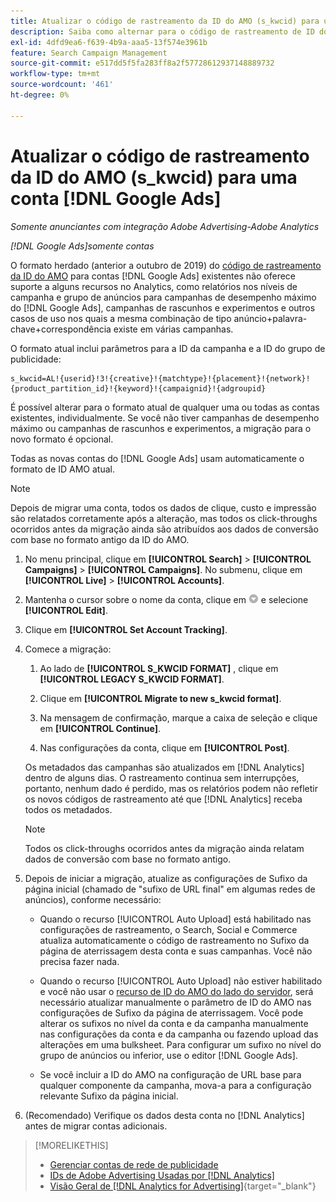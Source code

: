 ```yaml
---
title: Atualizar o código de rastreamento da ID do AMO (s_kwcid) para uma conta  [!DNL Google Ads]
description: Saiba como alternar para o código de rastreamento de ID do AMO mais recente para uma conta do  [!DNL Google Ads] .
exl-id: 4dfd9ea6-f639-4b9a-aaa5-13f574e3961b
feature: Search Campaign Management
source-git-commit: e517dd5f5fa283ff8a2f57728612937148889732
workflow-type: tm+mt
source-wordcount: '461'
ht-degree: 0%

---
```


# Atualizar o código de rastreamento da ID do AMO (s_kwcid) para uma conta [!DNL Google Ads]

*Somente anunciantes com integração Adobe Advertising-Adobe Analytics*

*[!DNL Google Ads]somente contas*

O formato herdado (anterior a outubro de 2019) do [código de rastreamento da ID do AMO](/help/integrations/analytics/ids.md#amo-id-formats) para contas [!DNL Google Ads] existentes não oferece suporte a alguns recursos no Analytics, como relatórios nos níveis de campanha e grupo de anúncios para campanhas de desempenho máximo do [!DNL Google Ads], campanhas de rascunhos e experimentos e outros casos de uso nos quais a mesma combinação de tipo anúncio+palavra-chave+correspondência existe em várias campanhas.

O formato atual inclui parâmetros para a ID da campanha e a ID do grupo de publicidade:

```
s_kwcid=AL!{userid}!3!{creative}!{matchtype}!{placement}!{network}!{product_partition_id}!{keyword}!{campaignid}!{adgroupid}
```

É possível alterar para o formato atual de qualquer uma ou todas as contas existentes, individualmente. Se você não tiver campanhas de desempenho máximo ou campanhas de rascunhos e experimentos, a migração para o novo formato é opcional.

Todas as novas contas do [!DNL Google Ads] usam automaticamente o formato de ID AMO atual.

>[!NOTE]
>
>Depois de migrar uma conta, todos os dados de clique, custo e impressão são relatados corretamente após a alteração, mas todos os click-throughs ocorridos antes da migração ainda são atribuídos aos dados de conversão com base no formato antigo da ID do AMO.

1. No menu principal, clique em **[!UICONTROL Search]** \> **[!UICONTROL Campaigns]** \> **[!UICONTROL Campaigns]**. No submenu, clique em **[!UICONTROL Live]** \> **[!UICONTROL Accounts]**.

1. Mantenha o cursor sobre o nome da conta, clique em ![ícone de seta suspensa](/help/search-social-commerce/assets/arrow-dropdown-menu.png) e selecione **[!UICONTROL Edit]**.

1. Clique em **[!UICONTROL Set Account Tracking]**.

1. Comece a migração:

   1. Ao lado de **[!UICONTROL S_KWCID FORMAT]** , clique em **[!UICONTROL LEGACY S_KWCID FORMAT]**.

   1. Clique em **[!UICONTROL Migrate to new s_kwcid format]**.

   1. Na mensagem de confirmação, marque a caixa de seleção e clique em **[!UICONTROL Continue]**.

   1. Nas configurações da conta, clique em **[!UICONTROL Post]**.

   Os metadados das campanhas são atualizados em [!DNL Analytics] dentro de alguns dias. O rastreamento continua sem interrupções, portanto, nenhum dado é perdido, mas os relatórios podem não refletir os novos códigos de rastreamento até que [!DNL Analytics] receba todos os metadados.

   >[!NOTE]
   >
   >Todos os click-throughs ocorridos antes da migração ainda relatam dados de conversão com base no formato antigo.

1. Depois de iniciar a migração, atualize as configurações de Sufixo da página inicial (chamado de &quot;sufixo de URL final&quot; em algumas redes de anúncios), conforme necessário:

   * Quando o recurso [!UICONTROL Auto Upload] está habilitado nas configurações de rastreamento, o Search, Social e Commerce atualiza automaticamente o código de rastreamento no Sufixo da página de aterrissagem desta conta e suas campanhas. Você não precisa fazer nada.

   * Quando o recurso [!UICONTROL Auto Upload] não estiver habilitado e você não usar o [recurso de ID do AMO do lado do servidor](/help/integrations/analytics/ids.md#amo-id-formats), será necessário atualizar manualmente o parâmetro de ID do AMO nas configurações de Sufixo da página de aterrissagem. Você pode alterar os sufixos no nível da conta e da campanha manualmente nas configurações da conta e da campanha ou fazendo upload das alterações em uma bulksheet. Para configurar um sufixo no nível do grupo de anúncios ou inferior, use o editor [!DNL Google Ads].

   * Se você incluir a ID do AMO na configuração de URL base para qualquer componente da campanha, mova-a para a configuração relevante Sufixo da página inicial.

1. (Recomendado) Verifique os dados desta conta no [!DNL Analytics] antes de migrar contas adicionais.

>[!MORELIKETHIS]
>
>* [Gerenciar contas de rede de publicidade](ad-network-account-manage.md)
>* [IDs de Adobe Advertising Usadas por [!DNL Analytics]](/help/integrations/analytics/ids.md)
>* [Visão Geral de [!DNL Analytics for Advertising]](https://experienceleague.adobe.com/docs/advertising/integrations/home.html){target="_blank"}
